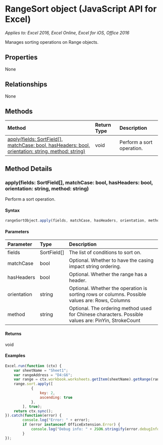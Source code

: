 # RangeSort object (JavaScript API for Excel)

_Applies to: Excel 2016, Excel Online, Excel for iOS, Office 2016_

Manages sorting operations on Range objects.

## Properties

None

## Relationships
None


## Methods

| Method		   | Return Type	|Description|
|:---------------|:--------|:----------|
|[apply(fields: SortField[], matchCase: bool, hasHeaders: bool, orientation: string, method: string)](#applyfields-sortfield-matchcase-bool-hasheaders-bool-orientation-string-method-string)|void|Perform a sort operation.|

## Method Details


### apply(fields: SortField[], matchCase: bool, hasHeaders: bool, orientation: string, method: string)
Perform a sort operation.

#### Syntax
```js
rangeSortObject.apply(fields, matchCase, hasHeaders, orientation, method);
```

#### Parameters
| Parameter	   | Type	|Description|
|:---------------|:--------|:----------|
|fields|SortField[]|The list of conditions to sort on.|
|matchCase|bool|Optional. Whether to have the casing impact string ordering.|
|hasHeaders|bool|Optional. Whether the range has a header.|
|orientation|string|Optional. Whether the operation is sorting rows or columns.  Possible values are: Rows, Columns|
|method|string|Optional. The ordering method used for Chinese characters.  Possible values are: PinYin, StrokeCount|

#### Returns
void

#### Examples
```js
Excel.run(function (ctx) { 
    var sheetName = "Sheet1";
    var rangeAddress = "D4:G6";
    var range = ctx.workbook.worksheets.getItem(sheetName).getRange(rangeAddress);
    range.sort.apply([ 
            {
                key: 2,
                ascending: true
            },
        ], true);
    return ctx.sync(); 
}).catch(function(error) {
        console.log("Error: " + error);
        if (error instanceof OfficeExtension.Error) {
            console.log("Debug info: " + JSON.stringify(error.debugInfo));
        }
});
```